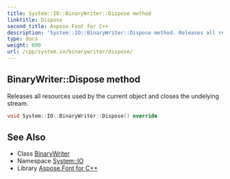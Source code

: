 ```yaml
---
title: System::IO::BinaryWriter::Dispose method
linktitle: Dispose
second_title: Aspose.Font for C++
description: 'System::IO::BinaryWriter::Dispose method. Releases all resources used by the current object and closes the undelying stream in C++.'
type: docs
weight: 600
url: /cpp/system.io/binarywriter/dispose/
---
```

## BinaryWriter::Dispose method


Releases all resources used by the current object and closes the undelying stream.

```cpp
void System::IO::BinaryWriter::Dispose() override
```

## See Also

* Class [BinaryWriter](../)
* Namespace [System::IO](../../)
* Library [Aspose.Font for C++](../../../)
